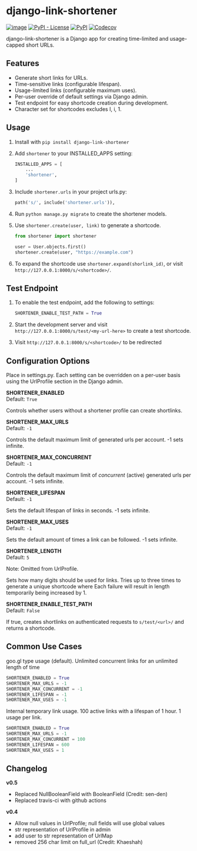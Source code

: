 # django-link-shortener

[![image](https://github.com/ronaldgrn/django-link-shortener/actions/workflows/django-tests.yml/badge.svg)](https://github.com/ronaldgrn/django-link-shortener/actions/workflows/django-tests.yml)
[![PyPI - License](https://img.shields.io/pypi/l/django-link-shortener.svg)](https://pypi.org/project/django-link-shortener/)
[![PyPI](https://img.shields.io/pypi/v/django-link-shortener.svg)](https://pypi.org/project/django-link-shortener/)
[![Codecov](https://img.shields.io/codecov/c/github/ronaldgrn/django-link-shortener?token=PQ19R9VGTP)](https://codecov.io/gh/ronaldgrn/django-link-shortener)


django-link-shortener is a Django app for creating time-limited and usage-capped short URLs.


## Features

*   Generate short links for URLs.
*   Time-sensitive links (configurable lifespan).
*   Usage-limited links (configurable maximum uses).
*   Per-user override of default settings via Django admin.
*   Test endpoint for easy shortcode creation during development.
*   Character set for shortcodes excludes I, i, 1.


## Usage

1.  Install with `pip install django-link-shortener`

2.  Add `shortener` to your INSTALLED_APPS setting:

    ```python
    INSTALLED_APPS = [
        ...
        'shortener',
    ]
    ```

3.  Include `shortener.urls` in your project urls.py:

    ```python
    path('s/', include('shortener.urls')),
    ```

4.  Run `python manage.py migrate` to create the shortener models.

5. Use `shortener.create(user, link)` to generate a shortcode.

    ```python
    from shortener import shortener
    
    user = User.objects.first()
    shortener.create(user, "https://example.com")
    ```

6. To expand the shortcode use `shortener.expand(shorlink_id)`, 
   or visit `http://127.0.0.1:8000/s/<shortcode>/`.


## Test Endpoint

1.  To enable the test endpoint, add the following to settings:
    ```python
    SHORTENER_ENABLE_TEST_PATH = True
    ```

2.  Start the development server and visit
    `http://127.0.0.1:8000/s/test/<my-url-here>` to create a test shortcode.

3. Visit `http://127.0.0.1:8000/s/<shortcode>/` to be redirected


## Configuration Options

Place in settings.py. Each setting can be overridden on a per-user basis
using the UrlProfile section in the Django admin.


**SHORTENER_ENABLED**  
Default: `True`

Controls whether users without a shortener profile can create shortlinks.


**SHORTENER_MAX_URLS**  
Default: `-1`

Controls the default maximum limit of generated urls per account.
-1 sets infinite.


**SHORTENER_MAX_CONCURRENT**  
Default: `-1`

Controls the default maximum limit of *concurrent* (active)
generated urls per account. -1 sets infinite.


**SHORTENER_LIFESPAN**  
Default: `-1`

Sets the default lifespan of links in seconds. -1 sets infinite.


**SHORTENER_MAX_USES**  
Default: `-1`

Sets the default amount of times a link can be followed. -1 sets infinite.


**SHORTENER_LENGTH**  
Default: `5`

Note: Omitted from UrlProfile.

Sets how many digits should be used for links. Tries up to three
times to generate a unique shortcode where Each failure will result
in length temporarily being increased by 1.


**SHORTENER_ENABLE_TEST_PATH**  
Default: `False`

If true, creates shortlinks on authenticated requests to `s/test/<url>/` 
and returns a shortcode.


## Common Use Cases

goo.gl type usage (default). Unlimited concurrent links for an unlimited
length of time

```python
SHORTENER_ENABLED = True
SHORTENER_MAX_URLS = -1
SHORTENER_MAX_CONCURRENT = -1
SHORTENER_LIFESPAN = -1
SHORTENER_MAX_USES = -1
```

Internal temporary link usage. 
100 active links with a lifespan of 1 hour. 1 usage per link.

```python
SHORTENER_ENABLED = True
SHORTENER_MAX_URLS = -1
SHORTENER_MAX_CONCURRENT = 100
SHORTENER_LIFESPAN = 600
SHORTENER_MAX_USES = 1
```



## Changelog

**v0.5**

-   Replaced NullBooleanField with BooleanField (Credit: sen-den)
-   Replaced travis-ci with github actions

**v0.4**

-   Allow null values in UrlProfile; null fields will use global values
-   str representation of UrlProfile in admin
-   add user to str representation of UrlMap
-   removed 256 char limit on full_url (Credit: Khaeshah)

